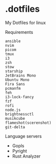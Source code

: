 # .dotfiles

My Dotfiles for linux

Requirements

```
ansible
nvim
picom
tmux
i3
zsh
stow
starship
JetBrains Mono
Ubuntu Mono
Fira Sans
pcmanfm
feh
i3-lock-fancy
fzf
rofi
node.js
brightnessctl
musikcube
flameshot(scerenshot)
git-delta
```
Language servers
- Gopls
- Pyright
- Rust Analyzer

